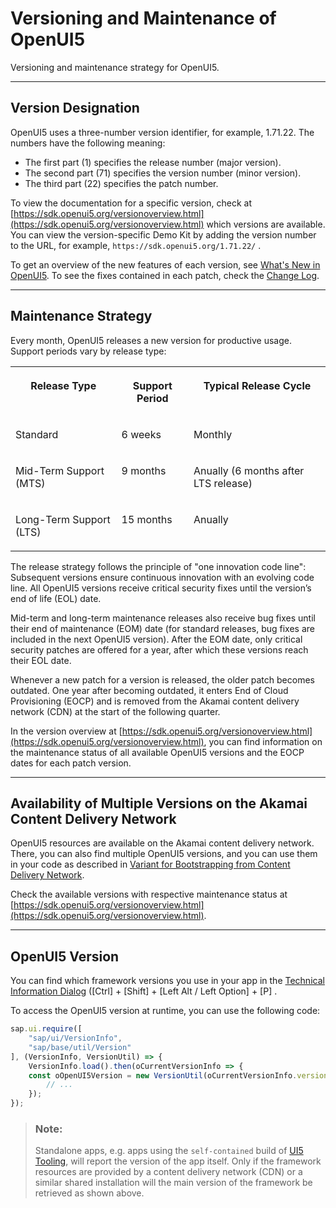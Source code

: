 <!-- loio91f021426f4d1014b6dd926db0e91070 -->

# Versioning and Maintenance of OpenUI5

Versioning and maintenance strategy for OpenUI5.

***

<a name="loio91f021426f4d1014b6dd926db0e91070__section_DC50B59D56AC4B52A2DBEFADFA4B0E98"/>

## Version Designation

OpenUI5 uses a three-number version identifier, for example, 1.71.22. The numbers have the following meaning:

-   The first part \(1\) specifies the release number \(major version\).
-   The second part \(71\) specifies the version number \(minor version\).
-   The third part \(22\) specifies the patch number.

To view the documentation for a specific version, check at [https://sdk.openui5.org/versionoverview.html](https://sdk.openui5.org/versionoverview.html) which versions are available. You can view the version-specific Demo Kit by adding the version number to the URL, for example, `https://sdk.openui5.org/1.71.22/` .

To get an overview of the new features of each version, see [What's New in OpenUI5](../01_Whats-New/what-s-new-in-openui5-99ac68a.md). To see the fixes contained in each patch, check the [Change Log](https://sdk.openui5.org/releasenotes.html).

***

<a name="loio91f021426f4d1014b6dd926db0e91070__section_qnr_ghw_ffc"/>

## Maintenance Strategy

Every month, OpenUI5 releases a new version for productive usage. Support periods vary by release type:


<table>
<tr>
<th valign="top" align="center">

Release Type

</th>
<th valign="top" align="center">

Support Period

</th>
<th valign="top" align="center">

Typical Release Cycle

</th>
</tr>
<tr>
<td valign="top">

Standard

</td>
<td valign="top">

6 weeks

</td>
<td valign="top">

Monthly

</td>
</tr>
<tr>
<td valign="top">

Mid-Term Support \(MTS\)

</td>
<td valign="top">

9 months

</td>
<td valign="top">

Anually \(6 months after LTS release\)

</td>
</tr>
<tr>
<td valign="top">

Long-Term Support \(LTS\)

</td>
<td valign="top">

15 months

</td>
<td valign="top">

Anually

</td>
</tr>
</table>

The release strategy follows the principle of "one innovation code line": Subsequent versions ensure continuous innovation with an evolving code line. All OpenUI5 versions receive critical security fixes until the version’s end of life \(EOL\) date.

Mid-term and long-term maintenance releases also receive bug fixes until their end of maintenance \(EOM\) date \(for standard releases, bug fixes are included in the next OpenUI5 version\). After the EOM date, only critical security patches are offered for a year, after which these versions reach their EOL date.

Whenever a new patch for a version is released, the older patch becomes outdated. One year after becoming outdated, it enters End of Cloud Provisioning \(EOCP\) and is removed from the Akamai content delivery network \(CDN\) at the start of the following quarter.

In the version overview at [https://sdk.openui5.org/versionoverview.html](https://sdk.openui5.org/versionoverview.html), you can find information on the maintenance status of all available OpenUI5 versions and the EOCP dates for each patch version.

***

## Availability of Multiple Versions on the Akamai Content Delivery Network

OpenUI5 resources are available on the Akamai content delivery network. There, you can also find multiple OpenUI5 versions, and you can use them in your code as described in [Variant for Bootstrapping from Content Delivery Network](../04_Essentials/variant-for-bootstrapping-from-content-delivery-network-2d3eb2f.md).

Check the available versions with respective maintenance status at [https://sdk.openui5.org/versionoverview.html](https://sdk.openui5.org/versionoverview.html).

***

<a name="loio91f021426f4d1014b6dd926db0e91070__section_b1g_xcw_dz"/>

## OpenUI5 Version

You can find which framework versions you use in your app in the [Technical Information Dialog](../04_Essentials/technical-information-dialog-616a3ef.md#loio616a3ef07f554e20a3adf749c11f64e9) \([Ctrl\] + [Shift\] + [Left Alt / Left Option\] + [P\] .

To access the OpenUI5 version at runtime, you can use the following code:

```js
sap.ui.require([
    "sap/ui/VersionInfo",
    "sap/base/util/Version"
], (VersionInfo, VersionUtil) => {
    VersionInfo.load().then(oCurrentVersionInfo => {
    const oOpenUI5Version = new VersionUtil(oCurrentVersionInfo.version);
        // ...
    });
});
```

> ### Note:  
> Standalone apps, e.g. apps using the `self-contained` build of [UI5 Tooling](https://sap.github.io/ui5-tooling), will report the version of the app itself. Only if the framework resources are provided by a content delivery network \(CDN\) or a similar shared installation will the main version of the framework be retrieved as shown above.

